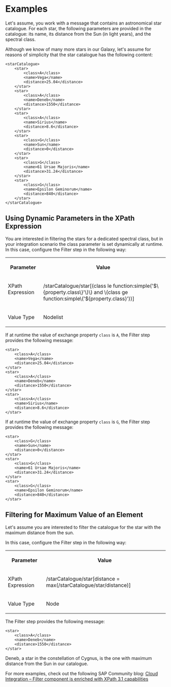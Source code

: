 <!-- loioeb2e6011a33b4c96a0a9a7d2353a47f0 -->

# Examples

Let's assume, you work with a message that contains an astronomical star catalogue. For each star, the following parameters are provided in the catalogue: its name, its distance from the Sun \(in light years\), and the spectral class.

Although we know of many more stars in our Galaxy, let's assume for reasons of simplicity that the star catalogue has the following content:

```
<starCatalogue>
	<star>
		<class>A</class>
		<name>Vega</name>
		<distance>25.04</distance>
	</star>
	<star>
		<class>A</class>
		<name>Deneb</name>
		<distance>1550</distance>
	</star>
	<star>
		<class>A</class>
		<name>Sirius</name>
		<distance>8.6</distance>
	</star>
	<star>
		<class>G</class>
		<name>Sun</name>
		<distance>0</distance>
	</star>
	<star>
		<class>G</class>
		<name>61 Ursae Majoris</name>
		<distance>31.24</distance>
	</star>
	<star>
		<class>G</class>
		<name>Epsilon Geminorum</name>
		<distance>840</distance>
	</star>
</starCatalogue>

```



<a name="loioeb2e6011a33b4c96a0a9a7d2353a47f0__section_lyf_hvn_kqb"/>

## Using Dynamic Parameters in the XPath Expression

You are interested in filtering the stars for a dedicated spectral class, but in your integration scenario the class parameter is set dynamically at runtime. In this case, configure the Filter step in the following way:


<table>
<tr>
<th valign="top">

Parameter

</th>
<th valign="top">

Value

</th>
</tr>
<tr>
<td valign="top">

XPath Expression

</td>
<td valign="top">

/starCatalogue/star\[\(class le function:simple\('$\{property.class\}'\)\) and \(class ge function:simple\('$\{property.class\}'\)\)\]

</td>
</tr>
<tr>
<td valign="top">

Value Type

</td>
<td valign="top">

Nodelist

</td>
</tr>
</table>

If at runtime the value of exchange property `class` is `A`, the Filter step provides the following message:

```
<star>
	<class>A</class>
	<name>Vega</name>
	<distance>25.04</distance>
</star>
<star>
	<class>A</class>
	<name>Deneb</name>
	<distance>1550</distance>
</star>
<star>
	<class>A</class>
	<name>Sirius</name>
	<distance>8.6</distance>
</star>

```

If at runtime the value of exchange property `class` is `G`, the Filter step provides the following message:

```
<star>
	<class>G</class>
	<name>Sun</name>
	<distance>0</distance>
</star>
<star>
	<class>G</class>
	<name>61 Ursae Majoris</name>
	<distance>31.24</distance>
</star>
<star>
	<class>G</class>
	<name>Epsilon Geminorum</name>
	<distance>840</distance>
</star>

```



<a name="loioeb2e6011a33b4c96a0a9a7d2353a47f0__section_yrk_jvn_kqb"/>

## Filtering for Maximum Value of an Element

Let's assume you are interested to filter the catalogue for the star with the maximum distance from the sun.

In this case, configure the Filter step in the following way:


<table>
<tr>
<th valign="top">

Parameter

</th>
<th valign="top">

Value

</th>
</tr>
<tr>
<td valign="top">

XPath Expression

</td>
<td valign="top">

/starCatalogue/star\[distance = max\(/starCatalogue/star/distance\)\]

</td>
</tr>
<tr>
<td valign="top">

Value Type

</td>
<td valign="top">

Node

</td>
</tr>
</table>

The Filter step provides the following message:

```
<star>
	<class>A</class>
	<name>Deneb</name>
	<distance>1550</distance>
</star>

```

Deneb, a star in the constellation of Cygnus, is the one with maximum distance from the Sun in our catalogue.



For more examples, check out the following SAP Community blog: [Cloud Integration – Filter component is enriched with XPath 3.1 capabilities](https://blogs.sap.com/2019/09/12/cloud-platform-integration-filter-component-is-enriched-with-xpath-3.1-capabilities/)

